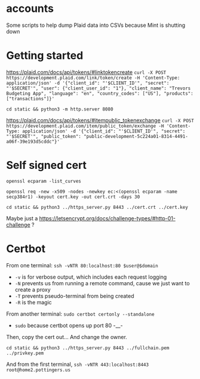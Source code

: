 # accounts

Some scripts to help dump Plaid data into CSVs because Mint is shutting down

# Getting started

https://plaid.com/docs/api/tokens/#linktokencreate
`curl -X POST https://development.plaid.com/link/token/create -H 'Content-Type: application/json' -d '{"client_id": "'$CLIENT_ID'", "secret": "'$SECRET'", "user": {"client_user_id": "1"}, "client_name": "Trevors Budgeting App", "language": "en", "country_codes": ["US"], "products": ["transactions"]}'`

`cd static && python3 -m http.server 8080`

https://plaid.com/docs/api/tokens/#itempublic_tokenexchange
`curl -X POST https://development.plaid.com/item/public_token/exchange -H 'Content-Type: application/json' -d '{"client_id": "'$CLIENT_ID'", "secret": "'$SECRET'", "public_token": "public-development-5c224a01-8314-4491-a06f-39e193d5cddc"}'`

# Self signed cert

`openssl ecparam -list_curves`

`openssl req -new -x509 -nodes -newkey ec:<(openssl ecparam -name secp384r1) -keyout cert.key -out cert.crt -days 30`

`cd static && python3 ../https_server.py 8443 ../cert.crt ../cert.key`

Maybe just a https://letsencrypt.org/docs/challenge-types/#http-01-challenge ?

# Certbot

From one terminal:
`ssh -vNTR 80:localhost:80 $user@$domain`
* `-v` is for verbose output, which includes each request logging
* `-N` prevents us from running a remote command, cause we just want to create a proxy
* `-T` prevents pseudo-terminal from being created
* `-R` is the magic

From another terminal:
`sudo certbot certonly --standalone`
* `sudo` because certbot opens up port 80 -__-

Then, copy the cert out... And change the owner.

`cd static && python3 ../https_server.py 8443 ../fullchain.pem ../privkey.pem`

And from the first terminal, `ssh -vNTR 443:localhost:8443 root@home2.pottingers.us`
